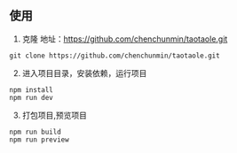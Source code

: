 ## 使用
1. 克隆
地址：https://github.com/chenchunmin/taotaole.git
```
git clone https://github.com/chenchunmin/taotaole.git
```
2. 进入项目目录，安装依赖，运行项目
```
npm install
npm run dev
```
3. 打包项目,预览项目
```
npm run build
npm run preview
```